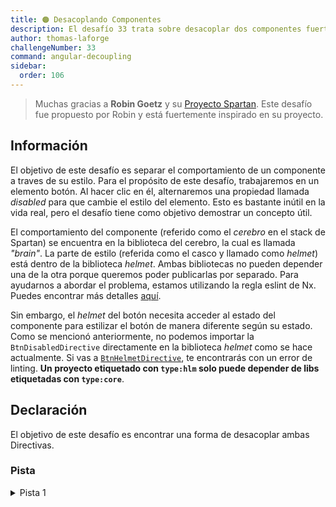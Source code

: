 ```yaml
---
title: 🟠 Desacoplando Componentes
description: El desafío 33 trata sobre desacoplar dos componentes fuertemente unidos utilizando Token de Inyección
author: thomas-laforge
challengeNumber: 33
command: angular-decoupling
sidebar:
  order: 106
---
```


> Muchas gracias a **Robin Goetz** y su [Proyecto Spartan](https://github.com/goetzrobin/spartan).
> Este desafío fue propuesto por Robin y está fuertemente inspirado en su proyecto.

## Información

El objetivo de este desafío es separar el comportamiento de un componente a traves de su estilo. Para el propósito de este desafío, trabajaremos en un elemento botón. Al hacer clic en él, alternaremos una propiedad llamada _disabled_ para que cambie el estilo del elemento. Esto es bastante inútil en la vida real, pero el desafío tiene como objetivo demostrar un concepto útil.

El comportamiento del componente (referido como el _cerebro_ en el stack de Spartan) se encuentra en la biblioteca del cerebro, la cual es llamada _"brain"_. La parte de estilo (referida como el casco y llamado como _helmet_) está dentro de la biblioteca _helmet_. Ambas bibliotecas no pueden depender una de la otra porque queremos poder publicarlas por separado. Para ayudarnos a abordar el problema, estamos utilizando la regla eslint de Nx. Puedes encontrar más detalles [aquí](https://nx.dev/core-features/enforce-module-boundaries).

Sin embargo, el _helmet_ del botón necesita acceder al estado del componente para estilizar el botón de manera diferente según su estado. Como se mencionó anteriormente, no podemos importar la `BtnDisabledDirective` directamente en la biblioteca _helmet_ como se hace actualmente. Si vas a [`BtnHelmetDirective`](../../libs/decoupling/helmet/src/lib/btn-style.directive.ts), te encontrarás con un error de linting. **Un proyecto etiquetado con `type:hlm` solo puede depender de libs etiquetadas con `type:core`**.

## Declaración

El objetivo de este desafío es encontrar una forma de desacoplar ambas Directivas.

### Pista

<details>
  <summary>Pista 1</summary>
  Lee cuidadosamente el título del desafío 😇
</details>
